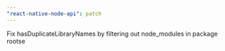 ```yaml
---
"react-native-node-api": patch
---
```


Fix hasDuplicateLibraryNames by filtering out node_modules in package rootse
